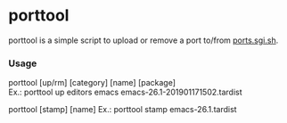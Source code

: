 # porttool

porttool is a simple script to upload or remove a port to/from [ports.sgi.sh](http://ports.sgi.sh).

### Usage

porttool [up/rm] [category] [name] [package]  
Ex.: porttool up editors emacs emacs-26.1-201901171502.tardist

porttool [stamp] [name]
Ex.: porttool stamp emacs-26.1.tardist
